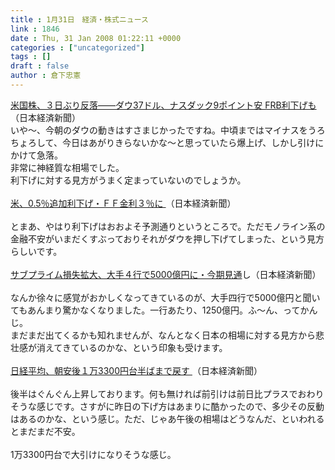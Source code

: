 ```yaml
---
title : 1月31日　経済・株式ニュース
link : 1846
date : Thu, 31 Jan 2008 01:22:11 +0000
categories : ["uncategorized"]
tags : []
draft : false
author : 倉下忠憲
---
```


<A HREF="http://www.nikkei.co.jp/news/market/20080131c8ASB7IAA05310108.html" TARGET="_blank">米国株、３日ぶり反落――ダウ37ドル、ナスダック9ポイント安 FRB利下げも</A>（日本経済新聞）<BR>いや～、今朝のダウの動きはすさまじかったですね。中頃まではマイナスをうろちょろして、今日はあがりきらないかな～と思っていたら爆上げ、しかし引けにかけて急落。<BR>非常に神経質な相場でした。<BR>利下げに対する見方がうまく定まっていないのでしょうか。<BR><BR><A HREF="http://www.nikkei.co.jp/news/main/20080131AT3K3000X30012008.html" TARGET="_blank">米、0.5％追加利下げ・ＦＦ金利３％に </A>（日本経済新聞）<BR><BR>とまあ、やはり利下げはおおよそ予測通りというところで。ただモノライン系の金融不安がいまだくすぶっておりそれがダウを押し下げてしまった、という見方らしいです。<BR><BR><A HREF="http://www.nikkei.co.jp/news/keizai/20080131AT2C3002Y30012008.html" TARGET="_blank">サブプライム損失拡大、大手４行で5000億円に・今期見通</A>し（日本経済新聞）<BR><BR>なんか徐々に感覚がおかしくなってきているのが、大手四行で5000億円と聞いてもあんまり驚かなくなりました。一行あたり、1250億円。ふ～ん、ってかんじ。<BR>まだまだ出てくるかも知れませんが、なんとなく日本の相場に対する見方から悲壮感が消えてきているのかな、という印象も受けます。<BR><BR><A HREF="http://www.nikkei.co.jp/news/main/20080131NTE2INK0431012008.html" TARGET="_blank">日経平均、朝安後１万3300円台半ばまで戻す </A>（日本経済新聞）<BR><BR>後半はぐんぐん上昇しております。何も無ければ前引けは前日比プラスでおわりそうな感じです。さすがに昨日の下げ方はあまりに酷かったので、多少その反動はあるのかな、という感じ。ただ、じゃあ午後の相場はどうなんだ、といわれるとまだまだ不安。<BR><BR>1万3300円台で大引けになりそうな感じ。<BR><br><br>
